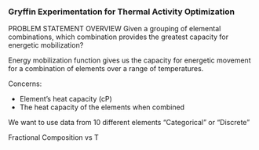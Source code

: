 ### Gryffin Experimentation for Thermal Activity Optimization

PROBLEM STATEMENT OVERVIEW
Given a grouping of elemental combinations, which combination provides the greatest capacity for energetic mobilization?

Energy mobilization function gives us the capacity for energetic movement for a combination of elements over a range of temperatures.

Concerns:

- Element’s heat capacity (cP)
- The heat capacity of the elements when combined

We want to use data from 10 different elements
“Categorical” or “Discrete”

Fractional Composition vs T
